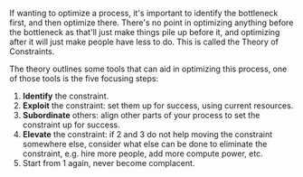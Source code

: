 If wanting to optimize a process, it's important to identify the bottleneck first, and then optimize there. There's no point in optimizing anything before the bottleneck as that'll just make things pile up before it, and optimizing after it will just make people have less to do. This is called the Theory of Constraints.

The theory outlines some tools that can aid in optimizing this process, one of those tools is the five focusing steps:
1. **Identify** the constraint.
2. **Exploit** the constraint: set them up for success, using current resources.
3. **Subordinate** others: align other parts of your process to set the constraint up for success.
4. **Elevate** the constraint: if 2 and 3 do not help moving the constraint somewhere else, consider what else can be done to eliminate the constraint, e.g. hire more people, add more compute power, etc.
5. Start from 1 again, never become complacent.
